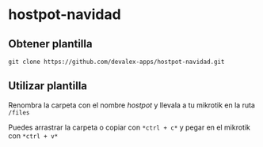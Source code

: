 # hostpot-navidad

## Obtener plantilla

`git clone https://github.com/devalex-apps/hostpot-navidad.git`

## Utilizar plantilla

Renombra la carpeta con el nombre *hostpot* y llevala a tu mikrotik en la ruta `/files` 

Puedes arrastrar la carpeta o copiar con `*ctrl + c*` y pegar en el mikrotik con `*ctrl + v*`
